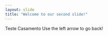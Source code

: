 ```yaml
---
layout: slide
title: "Welcome to our second slide!"
---
```

Teste Casamento
Use the left arrow to go back!
